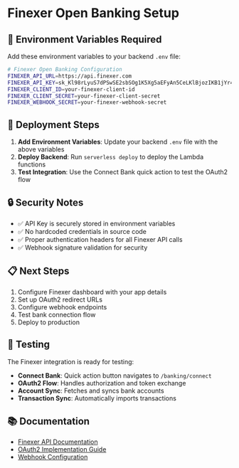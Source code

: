 # Finexer Open Banking Setup

## 🔐 Environment Variables Required

Add these environment variables to your backend `.env` file:

```bash
# Finexer Open Banking Configuration
FINEXER_API_URL=https://api.finexer.com
FINEXER_API_KEY=sk_Kl98rLyuS7dPSwSE2sbSOg1K5Xg5aEFyAn5CeLKlBjozIKB1jYr4Ztpr4QHQe
FINEXER_CLIENT_ID=your-finexer-client-id
FINEXER_CLIENT_SECRET=your-finexer-client-secret
FINEXER_WEBHOOK_SECRET=your-finexer-webhook-secret
```

## 🚀 Deployment Steps

1. **Add Environment Variables**: Update your backend `.env` file with the above variables
2. **Deploy Backend**: Run `serverless deploy` to deploy the Lambda functions
3. **Test Integration**: Use the Connect Bank quick action to test the OAuth2 flow

## 🔒 Security Notes

- ✅ API Key is securely stored in environment variables
- ✅ No hardcoded credentials in source code
- ✅ Proper authentication headers for all Finexer API calls
- ✅ Webhook signature validation for security

## 📋 Next Steps

1. Configure Finexer dashboard with your app details
2. Set up OAuth2 redirect URLs
3. Configure webhook endpoints
4. Test bank connection flow
5. Deploy to production

## 🧪 Testing

The Finexer integration is ready for testing:

- **Connect Bank**: Quick action button navigates to `/banking/connect`
- **OAuth2 Flow**: Handles authorization and token exchange
- **Account Sync**: Fetches and syncs bank accounts
- **Transaction Sync**: Automatically imports transactions

## 📚 Documentation

- [Finexer API Documentation](https://docs.finexer.com)
- [OAuth2 Implementation Guide](https://docs.finexer.com/oauth2)
- [Webhook Configuration](https://docs.finexer.com/webhooks)
